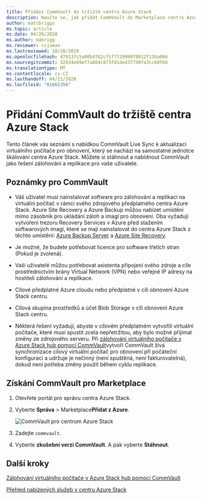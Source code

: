```yaml
---
title: Přidání CommVault do tržiště centra Azure Stack
description: Naučte se, jak přidat CommVault do Marketplace centra Azure Stack.
author: mattbriggs
ms.topic: article
ms.date: 04/20/2020
ms.author: mabrigg
ms.reviewer: sijuman
ms.lastreviewed: 10/28/2019
ms.openlocfilehash: d79137c5a00b4762cf1f7729000f8912f13ba066
ms.sourcegitcommit: 32834e69ef7a804c873fd1de4377d4fa3cc60fb6
ms.translationtype: MT
ms.contentlocale: cs-CZ
ms.lasthandoff: 04/21/2020
ms.locfileid: "81661356"
---
```

# <a name="add-commvault-to-the-azure-stack-hub-marketplace"></a>Přidání CommVault do tržiště centra Azure Stack

Tento článek vás seznámí s nabídkou CommVault Live Sync k aktualizaci virtuálního počítače pro obnovení, který se nachází na samostatné jednotce škálování centra Azure Stack. Můžete si stáhnout a nabídnout CommVault jako řešení zálohování a replikace pro vaše uživatele. 

## <a name="notes-for-commvault"></a>Poznámky pro CommVault

- Váš uživatel musí nainstalovat software pro zálohování a replikaci na virtuální počítač v rámci svého zdrojového předplatného centra Azure Stack. Azure Site Recovery a Azure Backup můžou nabízet umístění mimo zásobník pro ukládání záloh a imagí pro obnovení. Oba vyžadují vytvoření trezoru Recovery Services v Azure před stažením softwarových imagí, které se mají nainstalovat do centra Azure Stack z těchto umístění: [Azure Backup Server](https://go.microsoft.com/fwLink/?LinkId=626082&clcid=0x0409) a [Azure Site Recovery](https://aka.ms/unifiedinstaller_eus).  
    
- Je možné, že budete potřebovat licence pro software třetích stran (Pokud je zvolená).
- Vaši uživatelé můžou potřebovat asistenta připojení svého zdroje a cíle prostřednictvím brány Virtual Network (VPN) nebo veřejné IP adresy na hostiteli zálohování a replikace.
- Cílové předplatné Azure cloudu nebo předplatné v cíli obnovení Azure Stack centru.
- Cílová skupina prostředků a účet Blob Storage v cíli obnovení Azure Stack centru.
- Některá řešení vyžadují, abyste v cílovém předplatném vytvořili virtuální počítače, které musí spustit zcela nepřetržitou, aby bylo možné přijímat změny ze zdrojového serveru. Při [zálohování virtuálního počítače v Azure Stack hub pomocí CommVault](../user/azure-stack-network-howto-backup-commvault.md)vytvoří CommVault živá synchronizace cílový virtuální počítač pro obnovení při počáteční konfiguraci a udržuje je nečinný (není spuštěná, není fakturovatelná), dokud není potřeba změny použít během cyklu replikace.


## <a name="get-commvault-for-your-marketplace"></a>Získání CommVault pro Marketplace

1. Otevřete portál pro správu centra Azure Stack.
2. Vyberte **Správa** > Marketplace**Přidat z Azure**.

    ![CommVault pro centrum Azure Stack](./media/azure-stack-network-offer-backup-commvault/get-commvault-for-marketplace.png)

3. Zadejte `commvault`.
4. Vyberte **zkušební verzi CommVault**. A pak vyberte **Stáhnout**.


## <a name="next-steps"></a>Další kroky

[Zálohování virtuálního počítače v Azure Stack hub pomocí CommVault](../user/azure-stack-network-howto-backup-commvault.md)

[Přehled nabízených služeb v centru Azure Stack](service-plan-offer-subscription-overview.md)
